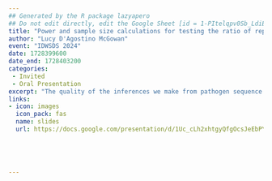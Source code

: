 ```yaml
---
## Generated by the R package lazyapero
## Do not edit directly, edit the Google Sheet [id = 1-PItelqpv0Sb_LdiEDqb8O3D_Roii5nVTL07IRVbRtA]
title: "Power and sample size calculations for testing the ratio of reproductive values in phylogenetic samples"
author: "Lucy D'Agostino McGowan"
event: "IDWSDS 2024"
date: 1728399600
date_end: 1728403200
categories:
 - Invited
 - Oral Presentation
excerpt: "The quality of the inferences we make from pathogen sequence data is determined by the number and composition of pathogen sequences that make up the sample used to drive that inference. However, there remains limited guidance on how to best structure and power studies when the end goal is phylogenetic inference. One question that we can attempt to answer with molecular data is whether some people are more likely to transmit a pathogen than others. In this talk we will present an estimator to quantify differential transmission, as measured by the ratio of reproductive numbers between people with different characteristics, using transmission pairs linked by molecular data, along with a sample size calculation for this estimator. We will also provide extensions to our method to correct for imperfect identification of transmission linked pairs, overdispersion in the transmission process, and group imbalance. We validate this method via simulation and provide tools to implement it in an R package, phylosamp."
links:
- icon: images
  icon_pack: fas
  name: slides
  url: https://docs.google.com/presentation/d/1Uc_cLh2xhtgyQfgOcsJeEbPYnh9lhIJjtazQ_cX4DMA/edit?usp=sharing





---
```


